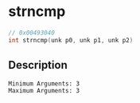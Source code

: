 # strncmp
```c
// 0x00493040
int strncmp(unk p0, unk p1, unk p2)
```
## Description
```
Minimum Arguments: 3
Maximum Arguments: 3
```
